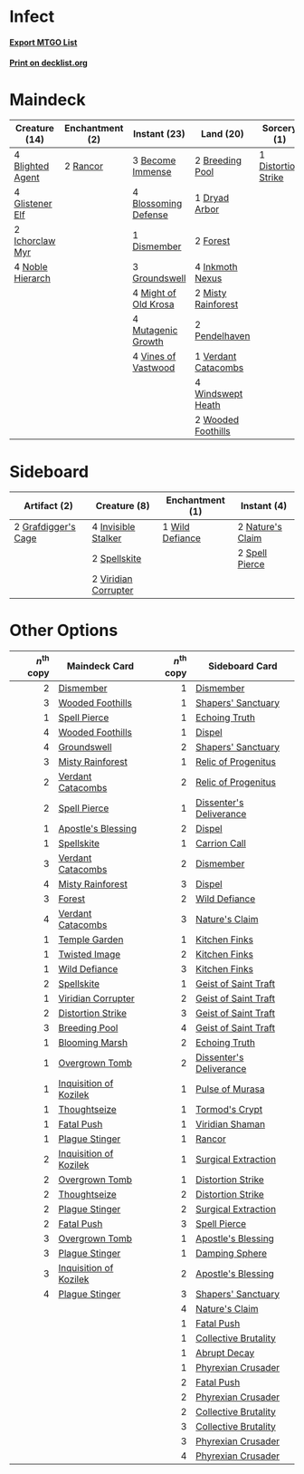 # Infect

#### [Export MTGO List](../collection/Infect/Infect.txt)
#### [Print on decklist.org](http://decklist.org/?deckmain=3%09Become%20Immense%0A4%09Blighted%20Agent%0A4%09Blossoming%20Defense%0A2%09Breeding%20Pool%0A1%09Dismember%0A1%09Distortion%20Strike%0A1%09Dryad%20Arbor%0A2%09Forest%0A4%09Glistener%20Elf%0A3%09Groundswell%0A2%09Ichorclaw%20Myr%0A4%09Inkmoth%20Nexus%0A4%09Might%20of%20Old%20Krosa%0A2%09Misty%20Rainforest%0A4%09Mutagenic%20Growth%0A4%09Noble%20Hierarch%0A2%09Pendelhaven%0A2%09Rancor%0A1%09Verdant%20Catacombs%0A4%09Vines%20of%20Vastwood%0A4%09Windswept%20Heath%0A2%09Wooded%20Foothills&deckside=2%09Grafdigger's%20Cage%0A4%09Invisible%20Stalker%0A2%09Nature's%20Claim%0A2%09Spell%20Pierce%0A2%09Spellskite%0A2%09Viridian%20Corrupter%0A1%09Wild%20Defiance)
# Maindeck

|                                       Creature (14)                                       |                                  Enchantment (2)                                  |                                         Instant (23)                                          |                                          Land (20)                                           |                                         Sorcery (1)                                          |
|-------------------------------------------------------------------------------------------|-----------------------------------------------------------------------------------|-----------------------------------------------------------------------------------------------|----------------------------------------------------------------------------------------------|----------------------------------------------------------------------------------------------|
|4 [Blighted Agent](http://gatherer.wizards.com/Pages/Card/Details.aspx?multiverseid=214383)|2 [Rancor](http://gatherer.wizards.com/Pages/Card/Details.aspx?multiverseid=423501)|3 [Become Immense](http://gatherer.wizards.com/Pages/Card/Details.aspx?multiverseid=386487)    |2 [Breeding Pool](http://gatherer.wizards.com/Pages/Card/Details.aspx?multiverseid=405095)    |1 [Distortion Strike](http://gatherer.wizards.com/Pages/Card/Details.aspx?multiverseid=438618)|
|4 [Glistener Elf](http://gatherer.wizards.com/Pages/Card/Details.aspx?multiverseid=233052) |                                                                                   |4 [Blossoming Defense](http://gatherer.wizards.com/Pages/Card/Details.aspx?multiverseid=417719)|1 [Dryad Arbor](http://gatherer.wizards.com/Pages/Card/Details.aspx?multiverseid=282542)      |                                                                                              |
|2 [Ichorclaw Myr](http://gatherer.wizards.com/Pages/Card/Details.aspx?multiverseid=194256) |                                                                                   |1 [Dismember](http://gatherer.wizards.com/Pages/Card/Details.aspx?multiverseid=397830)         |2 [Forest](http://gatherer.wizards.com/Pages/Card/Details.aspx?multiverseid=439605)           |                                                                                              |
|4 [Noble Hierarch](http://gatherer.wizards.com/Pages/Card/Details.aspx?multiverseid=397709)|                                                                                   |3 [Groundswell](http://gatherer.wizards.com/Pages/Card/Details.aspx?multiverseid=401657)       |4 [Inkmoth Nexus](http://gatherer.wizards.com/Pages/Card/Details.aspx?multiverseid=213731)    |                                                                                              |
|                                                                                           |                                                                                   |4 [Might of Old Krosa](http://gatherer.wizards.com/Pages/Card/Details.aspx?multiverseid=425955)|2 [Misty Rainforest](http://gatherer.wizards.com/Pages/Card/Details.aspx?multiverseid=426065) |                                                                                              |
|                                                                                           |                                                                                   |4 [Mutagenic Growth](http://gatherer.wizards.com/Pages/Card/Details.aspx?multiverseid=397717)  |2 [Pendelhaven](http://gatherer.wizards.com/Pages/Card/Details.aspx?multiverseid=442233)      |                                                                                              |
|                                                                                           |                                                                                   |4 [Vines of Vastwood](http://gatherer.wizards.com/Pages/Card/Details.aspx?multiverseid=397747) |1 [Verdant Catacombs](http://gatherer.wizards.com/Pages/Card/Details.aspx?multiverseid=426074)|                                                                                              |
|                                                                                           |                                                                                   |                                                                                               |4 [Windswept Heath](http://gatherer.wizards.com/Pages/Card/Details.aspx?multiverseid=405115)  |                                                                                              |
|                                                                                           |                                                                                   |                                                                                               |2 [Wooded Foothills](http://gatherer.wizards.com/Pages/Card/Details.aspx?multiverseid=405116) |                                                                                              |


# Sideboard

|                                         Artifact (2)                                         |                                         Creature (8)                                          |                                     Enchantment (1)                                      |                                        Instant (4)                                        |
|----------------------------------------------------------------------------------------------|-----------------------------------------------------------------------------------------------|------------------------------------------------------------------------------------------|-------------------------------------------------------------------------------------------|
|2 [Grafdigger's Cage](http://gatherer.wizards.com/Pages/Card/Details.aspx?multiverseid=426046)|4 [Invisible Stalker](http://gatherer.wizards.com/Pages/Card/Details.aspx?multiverseid=220041) |1 [Wild Defiance](http://gatherer.wizards.com/Pages/Card/Details.aspx?multiverseid=276199)|2 [Nature's Claim](http://gatherer.wizards.com/Pages/Card/Details.aspx?multiverseid=438743)|
|                                                                                              |2 [Spellskite](http://gatherer.wizards.com/Pages/Card/Details.aspx?multiverseid=397743)        |                                                                                          |2 [Spell Pierce](http://gatherer.wizards.com/Pages/Card/Details.aspx?multiverseid=425876)  |
|                                                                                              |2 [Viridian Corrupter](http://gatherer.wizards.com/Pages/Card/Details.aspx?multiverseid=213772)|                                                                                          |                                                                                           |


# Other Options

|*n*<sup>th</sup> copy|                                          Maindeck Card                                          |*n*<sup>th</sup> copy|                                          Sideboard Card                                          |
|--------------------:|-------------------------------------------------------------------------------------------------|--------------------:|--------------------------------------------------------------------------------------------------|
|                    2|[Dismember](http://gatherer.wizards.com/Pages/Card/Details.aspx?multiverseid=397830)             |                    1|[Dismember](http://gatherer.wizards.com/Pages/Card/Details.aspx?multiverseid=397830)              |
|                    3|[Wooded Foothills](http://gatherer.wizards.com/Pages/Card/Details.aspx?multiverseid=405116)      |                    1|[Shapers' Sanctuary](http://gatherer.wizards.com/Pages/Card/Details.aspx?multiverseid=435362)     |
|                    1|[Spell Pierce](http://gatherer.wizards.com/Pages/Card/Details.aspx?multiverseid=425876)          |                    1|[Echoing Truth](http://gatherer.wizards.com/Pages/Card/Details.aspx?multiverseid=370394)          |
|                    4|[Wooded Foothills](http://gatherer.wizards.com/Pages/Card/Details.aspx?multiverseid=405116)      |                    1|[Dispel](http://gatherer.wizards.com/Pages/Card/Details.aspx?multiverseid=201562)                 |
|                    4|[Groundswell](http://gatherer.wizards.com/Pages/Card/Details.aspx?multiverseid=401657)           |                    2|[Shapers' Sanctuary](http://gatherer.wizards.com/Pages/Card/Details.aspx?multiverseid=435362)     |
|                    3|[Misty Rainforest](http://gatherer.wizards.com/Pages/Card/Details.aspx?multiverseid=426065)      |                    1|[Relic of Progenitus](http://gatherer.wizards.com/Pages/Card/Details.aspx?multiverseid=205326)    |
|                    2|[Verdant Catacombs](http://gatherer.wizards.com/Pages/Card/Details.aspx?multiverseid=426074)     |                    2|[Relic of Progenitus](http://gatherer.wizards.com/Pages/Card/Details.aspx?multiverseid=205326)    |
|                    2|[Spell Pierce](http://gatherer.wizards.com/Pages/Card/Details.aspx?multiverseid=425876)          |                    1|[Dissenter's Deliverance](http://gatherer.wizards.com/Pages/Card/Details.aspx?multiverseid=426866)|
|                    1|[Apostle's Blessing](http://gatherer.wizards.com/Pages/Card/Details.aspx?multiverseid=397768)    |                    2|[Dispel](http://gatherer.wizards.com/Pages/Card/Details.aspx?multiverseid=201562)                 |
|                    1|[Spellskite](http://gatherer.wizards.com/Pages/Card/Details.aspx?multiverseid=397743)            |                    1|[Carrion Call](http://gatherer.wizards.com/Pages/Card/Details.aspx?multiverseid=194340)           |
|                    3|[Verdant Catacombs](http://gatherer.wizards.com/Pages/Card/Details.aspx?multiverseid=426074)     |                    2|[Dismember](http://gatherer.wizards.com/Pages/Card/Details.aspx?multiverseid=397830)              |
|                    4|[Misty Rainforest](http://gatherer.wizards.com/Pages/Card/Details.aspx?multiverseid=426065)      |                    3|[Dispel](http://gatherer.wizards.com/Pages/Card/Details.aspx?multiverseid=201562)                 |
|                    3|[Forest](http://gatherer.wizards.com/Pages/Card/Details.aspx?multiverseid=439605)                |                    2|[Wild Defiance](http://gatherer.wizards.com/Pages/Card/Details.aspx?multiverseid=276199)          |
|                    4|[Verdant Catacombs](http://gatherer.wizards.com/Pages/Card/Details.aspx?multiverseid=426074)     |                    3|[Nature's Claim](http://gatherer.wizards.com/Pages/Card/Details.aspx?multiverseid=438743)         |
|                    1|[Temple Garden](http://gatherer.wizards.com/Pages/Card/Details.aspx?multiverseid=405112)         |                    1|[Kitchen Finks](http://gatherer.wizards.com/Pages/Card/Details.aspx?multiverseid=370458)          |
|                    1|[Twisted Image](http://gatherer.wizards.com/Pages/Card/Details.aspx?multiverseid=442064)         |                    2|[Kitchen Finks](http://gatherer.wizards.com/Pages/Card/Details.aspx?multiverseid=370458)          |
|                    1|[Wild Defiance](http://gatherer.wizards.com/Pages/Card/Details.aspx?multiverseid=276199)         |                    3|[Kitchen Finks](http://gatherer.wizards.com/Pages/Card/Details.aspx?multiverseid=370458)          |
|                    2|[Spellskite](http://gatherer.wizards.com/Pages/Card/Details.aspx?multiverseid=397743)            |                    1|[Geist of Saint Traft](http://gatherer.wizards.com/Pages/Card/Details.aspx?multiverseid=409577)   |
|                    1|[Viridian Corrupter](http://gatherer.wizards.com/Pages/Card/Details.aspx?multiverseid=213772)    |                    2|[Geist of Saint Traft](http://gatherer.wizards.com/Pages/Card/Details.aspx?multiverseid=409577)   |
|                    2|[Distortion Strike](http://gatherer.wizards.com/Pages/Card/Details.aspx?multiverseid=438618)     |                    3|[Geist of Saint Traft](http://gatherer.wizards.com/Pages/Card/Details.aspx?multiverseid=409577)   |
|                    3|[Breeding Pool](http://gatherer.wizards.com/Pages/Card/Details.aspx?multiverseid=405095)         |                    4|[Geist of Saint Traft](http://gatherer.wizards.com/Pages/Card/Details.aspx?multiverseid=409577)   |
|                    1|[Blooming Marsh](http://gatherer.wizards.com/Pages/Card/Details.aspx?multiverseid=417816)        |                    2|[Echoing Truth](http://gatherer.wizards.com/Pages/Card/Details.aspx?multiverseid=370394)          |
|                    1|[Overgrown Tomb](http://gatherer.wizards.com/Pages/Card/Details.aspx?multiverseid=405103)        |                    2|[Dissenter's Deliverance](http://gatherer.wizards.com/Pages/Card/Details.aspx?multiverseid=426866)|
|                    1|[Inquisition of Kozilek](http://gatherer.wizards.com/Pages/Card/Details.aspx?multiverseid=425900)|                    1|[Pulse of Murasa](http://gatherer.wizards.com/Pages/Card/Details.aspx?multiverseid=407651)        |
|                    1|[Thoughtseize](http://gatherer.wizards.com/Pages/Card/Details.aspx?multiverseid=438676)          |                    1|[Tormod's Crypt](http://gatherer.wizards.com/Pages/Card/Details.aspx?multiverseid=389723)         |
|                    1|[Fatal Push](http://gatherer.wizards.com/Pages/Card/Details.aspx?multiverseid=423724)            |                    1|[Viridian Shaman](http://gatherer.wizards.com/Pages/Card/Details.aspx?multiverseid=442761)        |
|                    1|[Plague Stinger](http://gatherer.wizards.com/Pages/Card/Details.aspx?multiverseid=208261)        |                    1|[Rancor](http://gatherer.wizards.com/Pages/Card/Details.aspx?multiverseid=423501)                 |
|                    2|[Inquisition of Kozilek](http://gatherer.wizards.com/Pages/Card/Details.aspx?multiverseid=425900)|                    1|[Surgical Extraction](http://gatherer.wizards.com/Pages/Card/Details.aspx?multiverseid=397706)    |
|                    2|[Overgrown Tomb](http://gatherer.wizards.com/Pages/Card/Details.aspx?multiverseid=405103)        |                    1|[Distortion Strike](http://gatherer.wizards.com/Pages/Card/Details.aspx?multiverseid=438618)      |
|                    2|[Thoughtseize](http://gatherer.wizards.com/Pages/Card/Details.aspx?multiverseid=438676)          |                    2|[Distortion Strike](http://gatherer.wizards.com/Pages/Card/Details.aspx?multiverseid=438618)      |
|                    2|[Plague Stinger](http://gatherer.wizards.com/Pages/Card/Details.aspx?multiverseid=208261)        |                    2|[Surgical Extraction](http://gatherer.wizards.com/Pages/Card/Details.aspx?multiverseid=397706)    |
|                    2|[Fatal Push](http://gatherer.wizards.com/Pages/Card/Details.aspx?multiverseid=423724)            |                    3|[Spell Pierce](http://gatherer.wizards.com/Pages/Card/Details.aspx?multiverseid=425876)           |
|                    3|[Overgrown Tomb](http://gatherer.wizards.com/Pages/Card/Details.aspx?multiverseid=405103)        |                    1|[Apostle's Blessing](http://gatherer.wizards.com/Pages/Card/Details.aspx?multiverseid=397768)     |
|                    3|[Plague Stinger](http://gatherer.wizards.com/Pages/Card/Details.aspx?multiverseid=208261)        |                    1|[Damping Sphere](http://gatherer.wizards.com/Pages/Card/Details.aspx?multiverseid=443101)         |
|                    3|[Inquisition of Kozilek](http://gatherer.wizards.com/Pages/Card/Details.aspx?multiverseid=425900)|                    2|[Apostle's Blessing](http://gatherer.wizards.com/Pages/Card/Details.aspx?multiverseid=397768)     |
|                    4|[Plague Stinger](http://gatherer.wizards.com/Pages/Card/Details.aspx?multiverseid=208261)        |                    3|[Shapers' Sanctuary](http://gatherer.wizards.com/Pages/Card/Details.aspx?multiverseid=435362)     |
|                     |                                                                                                 |                    4|[Nature's Claim](http://gatherer.wizards.com/Pages/Card/Details.aspx?multiverseid=438743)         |
|                     |                                                                                                 |                    1|[Fatal Push](http://gatherer.wizards.com/Pages/Card/Details.aspx?multiverseid=423724)             |
|                     |                                                                                                 |                    1|[Collective Brutality](http://gatherer.wizards.com/Pages/Card/Details.aspx?multiverseid=414380)   |
|                     |                                                                                                 |                    1|[Abrupt Decay](http://gatherer.wizards.com/Pages/Card/Details.aspx?multiverseid=425971)           |
|                     |                                                                                                 |                    1|[Phyrexian Crusader](http://gatherer.wizards.com/Pages/Card/Details.aspx?multiverseid=213724)     |
|                     |                                                                                                 |                    2|[Fatal Push](http://gatherer.wizards.com/Pages/Card/Details.aspx?multiverseid=423724)             |
|                     |                                                                                                 |                    2|[Phyrexian Crusader](http://gatherer.wizards.com/Pages/Card/Details.aspx?multiverseid=213724)     |
|                     |                                                                                                 |                    2|[Collective Brutality](http://gatherer.wizards.com/Pages/Card/Details.aspx?multiverseid=414380)   |
|                     |                                                                                                 |                    3|[Collective Brutality](http://gatherer.wizards.com/Pages/Card/Details.aspx?multiverseid=414380)   |
|                     |                                                                                                 |                    3|[Phyrexian Crusader](http://gatherer.wizards.com/Pages/Card/Details.aspx?multiverseid=213724)     |
|                     |                                                                                                 |                    4|[Phyrexian Crusader](http://gatherer.wizards.com/Pages/Card/Details.aspx?multiverseid=213724)     |

